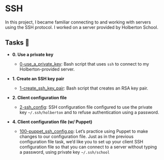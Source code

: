 # SSH

In this project, I became familiar connecting to and working
with servers using the SSH protocol. I worked on a server
provided by Holberton School.

## Tasks :page_with_curl:

* **0. Use a private key**
  * [0-use_a_private_key](./0-use_a_private_key): Bash script that uses `ssh` to connect to my
Holberton-provided server.

* **1. Create an SSH key pair**
  * [1-create_ssh_key_pair](./1-create_ssh_key_pair): Bash script that creates an RSA key pair.

* **2. Client configuration file**
  * [2-ssh_config](./2-ssh_config): SSH configuration file configured to use the private key
`~/.ssh/holberton` and to refuse authentication using a password.

* **4. Client configuration file (w/ Puppet)**
  * [100-puppet_ssh_config.pp](./100-puppet_ssh_config.pp): Let’s practice using Puppet to make changes to our configuration file. Just as in the previous configuration file task, we’d like you to set up your client SSH configuration file so that you can connect to a server without typing a password, using private key `~/.ssh/school`
